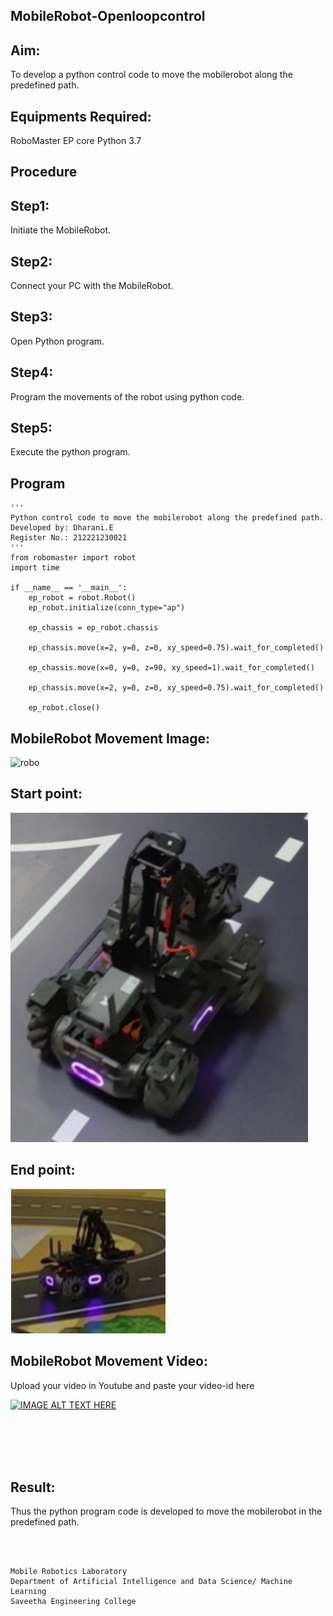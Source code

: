 ## MobileRobot-Openloopcontrol
## Aim:
To develop a python control code to move the mobilerobot along the predefined path.

## Equipments Required:
RoboMaster EP core
Python 3.7
## Procedure
## Step1:
Initiate the MobileRobot.

## Step2:
Connect your PC with the MobileRobot.

## Step3:
Open Python program.

## Step4:
Program the movements of the robot using python code.

## Step5:
Execute the python program.

## Program
```
'''
Python control code to move the mobilerobot along the predefined path.
Developed by: Dharani.E
Register No.: 212221230021
'''
from robomaster import robot
import time

if __name__ == '__main__':
    ep_robot = robot.Robot()
    ep_robot.initialize(conn_type="ap")

    ep_chassis = ep_robot.chassis

    ep_chassis.move(x=2, y=0, z=0, xy_speed=0.75).wait_for_completed()

    ep_chassis.move(x=0, y=0, z=90, xy_speed=1).wait_for_completed()

    ep_chassis.move(x=2, y=0, z=0, xy_speed=0.75).wait_for_completed()

    ep_robot.close()
```

## MobileRobot Movement Image:

![robo](./img/robomaster.png)

## Start point:
![robo](./s.png)

## End point:
![robo](./d.png)


## MobileRobot Movement Video:

Upload your video in Youtube and paste your video-id here

[![IMAGE ALT TEXT HERE](https://img.youtube.com/vi/YOUTUBE_VIDEO_ID_HERE/0.jpg)](https://www.youtube.com/watch?v=YOUTUBE_VIDEO_ID_HERE)

<br/>
<br/>
<br/>
<br/>

## Result:
Thus the python program code is developed to move the mobilerobot in the predefined path.


<br/>
<br/>

```
Mobile Robotics Laboratory
Department of Artificial Intelligence and Data Science/ Machine Learning
Saveetha Engineering College
```
